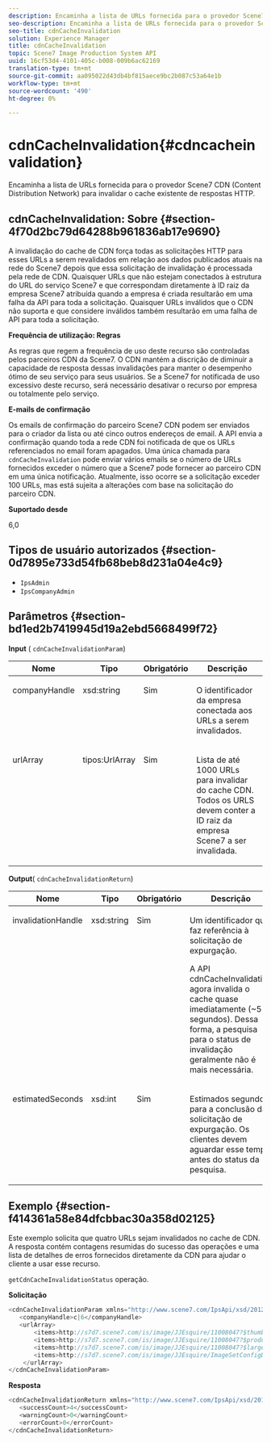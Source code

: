 ```yaml
---
description: Encaminha a lista de URLs fornecida para o provedor Scene7 CDN (Content Distribution Network) para invalidar o cache existente de respostas HTTP.
seo-description: Encaminha a lista de URLs fornecida para o provedor Scene7 CDN (Content Distribution Network) para invalidar o cache existente de respostas HTTP.
seo-title: cdnCacheInvalidation
solution: Experience Manager
title: cdnCacheInvalidation
topic: Scene7 Image Production System API
uuid: 16cf53d4-4101-405c-b008-009b6ac62169
translation-type: tm+mt
source-git-commit: aa095022d43db4bf815aece9bc2b087c53a64e1b
workflow-type: tm+mt
source-wordcount: '490'
ht-degree: 0%

---
```



# cdnCacheInvalidation{#cdncacheinvalidation}

Encaminha a lista de URLs fornecida para o provedor Scene7 CDN (Content Distribution Network) para invalidar o cache existente de respostas HTTP.

## cdnCacheInvalidation: Sobre {#section-4f70d2bc79d64288b961836ab17e9690}

A invalidação do cache de CDN força todas as solicitações HTTP para esses URLs a serem revalidados em relação aos dados publicados atuais na rede do Scene7 depois que essa solicitação de invalidação é processada pela rede de CDN. Quaisquer URLs que não estejam conectados à estrutura do URL do serviço Scene7 e que correspondam diretamente à ID raiz da empresa Scene7 atribuída quando a empresa é criada resultarão em uma falha da API para toda a solicitação. Quaisquer URLs inválidos que o CDN não suporta e que considere inválidos também resultarão em uma falha de API para toda a solicitação.

**Frequência de utilização: Regras**

As regras que regem a frequência de uso deste recurso são controladas pelos parceiros CDN da Scene7. O CDN mantém a discrição de diminuir a capacidade de resposta dessas invalidações para manter o desempenho ótimo de seu serviço para seus usuários. Se a Scene7 for notificada de uso excessivo deste recurso, será necessário desativar o recurso por empresa ou totalmente pelo serviço.

**E-mails de confirmação**

Os emails de confirmação do parceiro Scene7 CDN podem ser enviados para o criador da lista ou até cinco outros endereços de email. A API envia a confirmação quando toda a rede CDN foi notificada de que os URLs referenciados no email foram apagados. Uma única chamada para `cdnCacheInvalidation` pode enviar vários emails se o número de URLs fornecidos exceder o número que a Scene7 pode fornecer ao parceiro CDN em uma única notificação. Atualmente, isso ocorre se a solicitação exceder 100 URLs, mas está sujeita a alterações com base na solicitação do parceiro CDN.

**Suportado desde**

6,0

## Tipos de usuário autorizados {#section-0d7895e733d54fb68beb8d231a04e4c9}

* `IpsAdmin`
* `IpsCompanyAdmin`

## Parâmetros {#section-bd1ed2b7419945d19a2ebd5668499f72}

**Input** (  `cdnCacheInvalidationParam`)

<table id="table_EDD1875264C846BE951869D528A90D73"> 
 <thead> 
  <tr> 
   <th class="entry"> <b> Nome</b> </th> 
   <th class="entry"> <b> Tipo</b> </th> 
   <th class="entry"> <b> Obrigatório</b> </th> 
   <th class="entry"> <b> Descrição</b> </th> 
  </tr> 
 </thead>
 <tbody> 
  <tr valign="top"> 
   <td> <p> <span class="codeph"> <span class="varname"> companyHandle</span> </span> </p> </td> 
   <td> <p> <span class="codeph"> xsd:string</span> </p> </td> 
   <td> <p> Sim </p> </td> 
   <td> <p> O identificador da empresa conectada aos URLs a serem invalidados. </p> </td> 
  </tr> 
  <tr valign="top"> 
   <td> <p> <span class="codeph"> <span class="varname"> urlArray</span> </span> </p> </td> 
   <td> <p> <span class="codeph"> tipos:UrlArray</span> </p> </td> 
   <td> <p> Sim </p> </td> 
   <td> <p> Lista de até 1000 URLs para invalidar do cache CDN. Todos os URLS devem conter a ID raiz da empresa Scene7 a ser invalidada. </p> </td> 
  </tr> 
 </tbody> 
</table>

**Output**(  `cdnCacheInvalidationReturn`)

<table id="table_1D947C1BF8864820AD7BA0CDC0F076F9"> 
 <thead> 
  <tr> 
   <th class="entry"> <b> Nome</b> </th> 
   <th class="entry"> <b> Tipo</b> </th> 
   <th class="entry"> <b> Obrigatório</b> </th> 
   <th class="entry"> <b> Descrição</b> </th> 
  </tr> 
 </thead>
 <tbody> 
  <tr valign="top"> 
   <td colname="col1"> <p><span class="codeph"><span class="varname"> invalidationHandle</span></span> </p> </td> 
   <td colname="col2"> <p><span class="codeph"> xsd:string</span> </p> </td> 
   <td colname="col3"> <p>Sim </p> </td> 
   <td colname="col4"> <p>Um identificador que faz referência à solicitação de expurgação. </p> <p>A API <span class="codeph"> cdnCacheInvalidation</span> agora invalida o cache quase imediatamente (~5 segundos). Dessa forma, a pesquisa para o status de invalidação geralmente não é mais necessária. </p> 
    <!--<p>The next three paragraphs were added as per CQDOC-13840 With the migration from Akamai v2 API's to fast purge, purging time is now approximately 5 seconds. You are no longer required to poll on the purge URL to find out the status of the purge request.</p>--> 
    <!--<p>The cache invalidation handle used to contained the company ID, the user account type used (small or large), and the purge url. With the release of 2019R1, <codeph>invalidationHandle</codeph> now contains just the company ID and the purge ID. </p>--> 
    <!--<p>Prior to 2019R1, two different Akamai users were being used for each geography (for example, <codeph>cdninvalidatesmallemea</codeph> and <codeph>cdninvalidatelargeemea</codeph>) to invalidate requests, depending on the number of URLs in each request. This functionality was done so that a small request was not blocked because of a large request. Now, with fast purge in 2019R1, the purge is nearly instantaneous, two users are no longer needed, and only one account is used. </p>--> </td> 
  </tr> 
  <tr valign="top"> 
   <td colname="col1"> <p><span class="codeph"><span class="varname"> estimatedSeconds</span></span> </p> </td> 
   <td colname="col2"> <p><span class="codeph"> xsd:int</span> </p> </td> 
   <td colname="col3"> <p>Sim </p> </td> 
   <td colname="col4"> <p>Estimados segundos para a conclusão da solicitação de expurgação. Os clientes devem aguardar esse tempo antes do status da pesquisa. </p> </td> 
  </tr> 
 </tbody> 
</table>

## Exemplo {#section-f414361a58e84dfcbbac30a358d02125}

Este exemplo solicita que quatro URLs sejam invalidados no cache de CDN. A resposta contém contagens resumidas do sucesso das operações e uma lista de detalhes de erros fornecidos diretamente da CDN para ajudar o cliente a usar esse recurso.

`getCdnCacheInvalidationStatus` operação.

**Solicitação**

```java
<cdnCacheInvalidationParam xmlns="http://www.scene7.com/IpsApi/xsd/2012-02-14">
   <companyHandle>c|6</companyHandle>
   <urlArray>
       <items>http://s7d7.scene7.com/is/image/JJEsquire/11008047?$thumbnail$</items>
       <items>http://s7d7.scene7.com/is/image/JJEsquire/11008047?$product$</items>
       <items>http://s7d7.scene7.com/is/image/JJEsquire/11008047?$large$</items>
       <items>http://s7d7.scene7.com/is/image/JJEsquire/ImageSetConfigDefaults?req=userdata</items>
    </urlArray>
</cdnCacheInvalidationParam>
```

**Resposta**

```java
<cdnCacheInvalidationReturn xmlns="http://www.scene7.com/IpsApi/xsd/2012-02-14">
   <successCount>4</successCount>
   <warningCount>0</warningCount>
   <errorCount>0</errorCount>
</cdnCacheInvalidationReturn>
```

